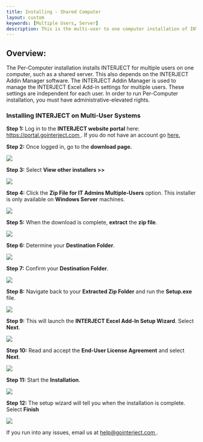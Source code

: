 ```yaml
---
title: Installing - Shared Computer
layout: custom
keywords: [Multiple Users, Server]
description: This is the multi-user to one computer installation of INTERJECT.
---
```


##  **Overview:**

The Per-Computer installation installs INTERJECT for multiple users on one computer, such as a shared server. This also depends on the INTERJECT Addin Manager software. The INTERJECT Addin Manager is used to manage the INTERJECT Excel Add-in settings for multiple users. These settings are independent for each user. In order to run Per-Computer installation, you must have administrative-elevated rights. 

###  Installing INTERJECT on Multi-User Systems 

**Step 1:** Log in to the **INTERJECT website portal** here: [ https://portal.gointerject.com ](https://portal.gointerject.com/login.html). If you do not have an account go [ here. ](https://portal.gointerject.com/invite.html?mode=create)

**Step 2:** Once logged in, go to the **download page.**

![](/images/SharedComputer/15.jpg)

  


**Step 3:** Select **View other installers >>**

![](/images/SharedComputer/16.png)

  


**Step 4:** Click the **Zip File for IT Admins Multiple-Users** option. This installer is only available on **Windows Server** machines.

![](/images/SharedComputer/17.png)

  


**Step 5:** When the download is complete, **extract** the **zip file**. 

![](/images/SharedComputer/22.png)

  


**Step 6:** Determine your **Destination Folder**. 

![](/images/SharedComputer/24.jpg)

  


**Step 7:** Confirm your **Destination Folder**. 

![](/images/SharedComputer/25.jpg)

  


**Step 8:** Navigate back to your **Extracted Zip Folder** and run the **Setup.exe** file. 

![](/images/SharedComputer/32.png)

  


**Step 9:** This will launch the **INTERJECT Excel Add-In Setup Wizard**. Select **Next**. 

![](/images/SharedComputer/33.jpg)

  


**Step 10:** Read and accept the **End-User License Agreement** and select **Next**. 

![](/images/SharedComputer/34.jpg)

  


**Step 11:** Start the **Installation**. 

![](/images/SharedComputer/35.jpg)

  


**Step 12:** The setup wizard will tell you when the installation is complete. Select **Finish**

![](/images/SharedComputer/36.jpg)

  


If you run into any issues, email us at [ help@gointerject.com ](mailto:help@gointerject.com). 
